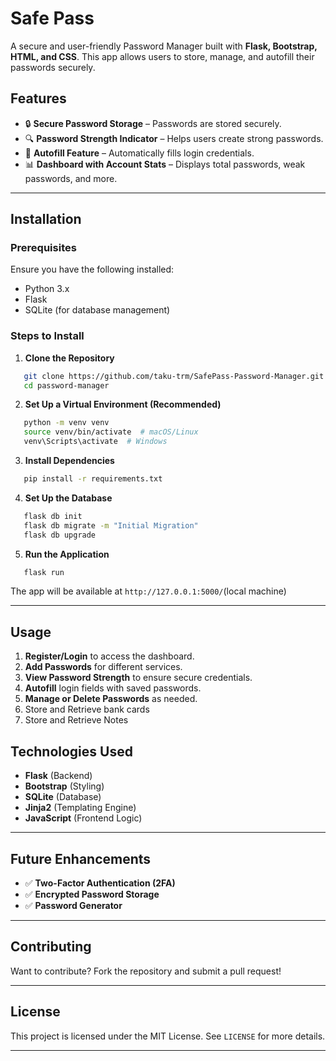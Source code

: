 # Safe Pass

A secure and user-friendly Password Manager built with **Flask, Bootstrap, HTML, and CSS**. This app allows users to store, manage, and autofill their passwords securely.

## Features

- 🔒 **Secure Password Storage** – Passwords are stored securely.
- 🔍 **Password Strength Indicator** – Helps users create strong passwords.
- 🔑 **Autofill Feature** – Automatically fills login credentials.
- 📊 **Dashboard with Account Stats** – Displays total passwords, weak passwords, and more.

---

## Installation

### Prerequisites

Ensure you have the following installed:

- Python 3.x
- Flask
- SQLite (for database management)

### Steps to Install

1. **Clone the Repository**

```bash
   git clone https://github.com/taku-trm/SafePass-Password-Manager.git
   cd password-manager
```

2. **Set Up a Virtual Environment (Recommended)**

```bash
   python -m venv venv
   source venv/bin/activate  # macOS/Linux
   venv\Scripts\activate  # Windows
```

3. **Install Dependencies**

```bash
   pip install -r requirements.txt
```

4. **Set Up the Database**

```bash
   flask db init
   flask db migrate -m "Initial Migration"
   flask db upgrade
```

5. **Run the Application**

```bash
   flask run
```

The app will be available at `http://127.0.0.1:5000/`(local machine)

---

## Usage

1. **Register/Login** to access the dashboard.
2. **Add Passwords** for different services.
3. **View Password Strength** to ensure secure credentials.
4. **Autofill** login fields with saved passwords.
5. **Manage or Delete Passwords** as needed.
6. Store and Retrieve bank cards
7. Store and Retrieve Notes

## Technologies Used

- **Flask** (Backend)
- **Bootstrap** (Styling)
- **SQLite** (Database)
- **Jinja2** (Templating Engine)
- **JavaScript** (Frontend Logic)

---

## Future Enhancements

- ✅ **Two-Factor Authentication (2FA)**
- ✅ **Encrypted Password Storage**
- ✅ **Password Generator**

---

## Contributing

Want to contribute? Fork the repository and submit a pull request!

---

## License

This project is licensed under the MIT License. See `LICENSE` for more details.

---
